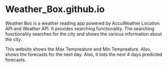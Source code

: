 # Weather_Box.github.io
Weather Box is a weather reading app powered by AccuWeather Location API and Weather API. It provides searching functionality.
The searching functionality searches for the city and shows the various information about the city.

This website shows the Max Tempreature and Min Tempreature. Also, shows the forecasts for the next day.
Also, it lists the next 4 days predicted forecasts.
